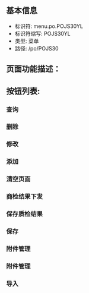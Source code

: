 
## 基本信息

- 标识符: menu.po.POJS30YL
- 标识符缩写: POJS30YL
- 类型: 菜单
- 路径: /po/POJS30

## 页面功能描述：





## 按钮列表:


### 查询



### 删除



### 修改



### 添加



### 清空页面



### 商检结果下发



### 保存质检结果



### 保存



### 附件管理



### 附件管理



### 导入



